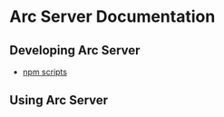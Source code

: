 # Arc Server Documentation

## Developing Arc Server
* [npm scripts](./scripts.md)

## Using Arc Server
